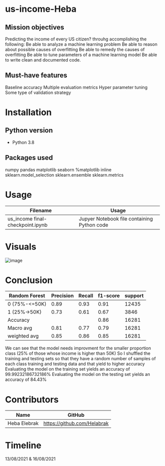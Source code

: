 # us-income-Heba

## Mission objectives

Predicting the income of every US citizen?
throuhg accomplishing the following: 
    Be able to analyze a machine learning problem
    Be able to reason about possible causes of overfitting
    Be able to remedy the causes of overfitting
    Be able to tune parameters of a machine learning model
    Be able to write clean and documented code.
    
## Must-have features    
Baseline accuracy
Multiple evaluation metrics
Hyper parameter tuning
Some type of validation strategy


# Installation

## Python version
* Python 3.8

## Packages used
numpy
pandas
matplotlib
seaborn
%matplotlib inline
sklearn.model_selection 
sklearn.ensemble 
sklearn.metrics 

# Usage
| Filename                             | Usage                                                     |
|--------------------------------------|-----------------------------------------------------------|
| us_income final-checkpoint.ipynb | Jupyer Notebook file containing Python code


# Visuals
![image](https://user-images.githubusercontent.com/84380899/129574666-303a5fdf-fdcf-4277-abc8-fa3d3abba366.png)


# 


# Conclusion             
                   


| Random Forest | Precision| Recall      | f1-score    |support
| --------------| -------- | ----------- |-------------|-------------|
| 0 (75%-<=50K) | 0.89     | 0.93        | 0.91        | 12435       |
| 1 (25%->50K)  | 0.73     | 0.61        | 0.67        | 3846        |
| Accuracy      |          |             | 0.86        | 16281       |
| Macro avg     | 0.81     | 0.77        | 0.79        | 16281       |
| weighted avg  | 0.85     | 0.86        | 0.85        | 16281       |

We can see that the model needs improvment for the smaller proportion class (25% of those whose income is higher than 50K) 
So I shuffled the training and testing sets so that they have a random number of samples of each class training and testing data and that yield to higher accuracy
        Evaluating the model on the training set yields an accuracy of 99.99232186732186%
        Evaluating the model on the testing set yields an accuracy of 84.43%


# Contributors
| Name           | GitHub                                                                              |
|----------------|-------------------------------------------------------------------------------------|
| Heba Elebrak | <a href="https://github.com/Helabrak">https://github.com/Helabrak               |



# Timeline
13/08/2021 & 16/08/2021
